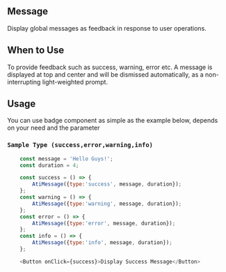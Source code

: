 ## Message
Display global messages as feedback in response to user operations.

## When to Use
To provide feedback such as success, warning, error etc.
A message is displayed at top and center and will be dismissed automatically, as a non-interrupting light-weighted prompt.

## Usage
You can use badge component as simple as the example below, depends on your need and the parameter 

### `Sample Type (success,error,warning,info)`

```js
    const message = 'Hello Guys!';
    const duration = 4;

    const success = () => {
        AtiMessage({type:'success', message, duration});
    };
    const warning = () => {
        AtiMessage({type:'warning', message, duration});
    };
    const error = () => {
        AtiMessage({type:'error', message, duration});
    };
    const info = () => {
        AtiMessage({type:'info', message, duration});
    };

    <Button onClick={success}>Display Success Message</Button>
```



